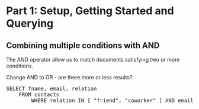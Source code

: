 # Part 1: Setup, Getting Started and Querying

## Combining multiple conditions with AND

The AND operator allow us to match documents satisfying two or more conditions.

Change AND to OR - are there more or less results?

<pre id="example">
SELECT fname, email, relation
    FROM contacts 
        WHERE relation IN [ "friend", "coworker" ] AND email LIKE '%@gmail.com'
</pre>
